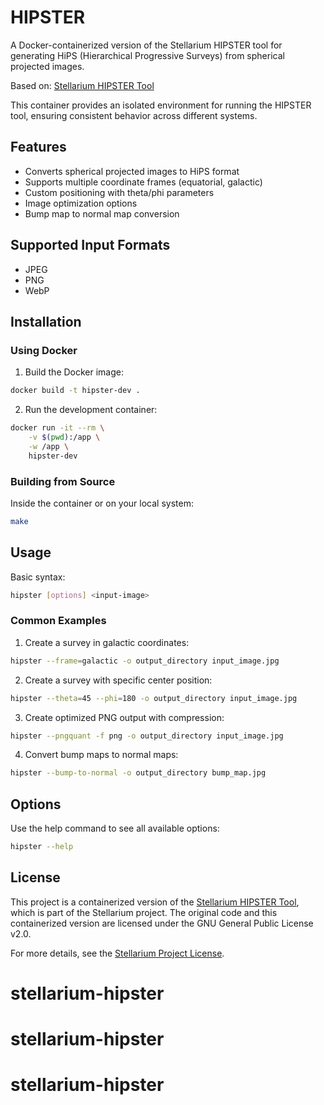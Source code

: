 # HIPSTER

A Docker-containerized version of the Stellarium HIPSTER tool for generating HiPS (Hierarchical Progressive Surveys) from spherical projected images.

Based on: [Stellarium HIPSTER Tool](https://github.com/Stellarium/stellarium-data/tree/master/hipster)

This container provides an isolated environment for running the HIPSTER tool, ensuring consistent behavior across different systems.

## Features

- Converts spherical projected images to HiPS format
- Supports multiple coordinate frames (equatorial, galactic)
- Custom positioning with theta/phi parameters
- Image optimization options
- Bump map to normal map conversion

## Supported Input Formats

- JPEG
- PNG
- WebP

## Installation

### Using Docker

1. Build the Docker image:

```bash
docker build -t hipster-dev .
```

2. Run the development container:

```bash
docker run -it --rm \
    -v $(pwd):/app \
    -w /app \
    hipster-dev
```

### Building from Source

Inside the container or on your local system:

```bash
make
```

## Usage

Basic syntax:

```bash
hipster [options] <input-image>
```

### Common Examples

1. Create a survey in galactic coordinates:

```bash
hipster --frame=galactic -o output_directory input_image.jpg
```

2. Create a survey with specific center position:

```bash
hipster --theta=45 --phi=180 -o output_directory input_image.jpg
```

3. Create optimized PNG output with compression:

```bash
hipster --pngquant -f png -o output_directory input_image.jpg
```

4. Convert bump maps to normal maps:

```bash
hipster --bump-to-normal -o output_directory bump_map.jpg
```

## Options

Use the help command to see all available options:

```bash
hipster --help
```

## License

This project is a containerized version of the [Stellarium HIPSTER Tool](https://github.com/Stellarium/stellarium-data), which is part of the Stellarium project. The original code and this containerized version are licensed under the GNU General Public License v2.0.

For more details, see the [Stellarium Project License](https://github.com/Stellarium/stellarium-data/blob/master/LICENSE).
# stellarium-hipster
# stellarium-hipster
# stellarium-hipster
